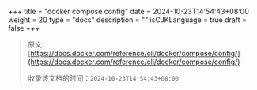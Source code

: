 +++
title = "docker compose config"
date = 2024-10-23T14:54:43+08:00
weight = 20
type = "docs"
description = ""
isCJKLanguage = true
draft = false
+++

> 原文: [https://docs.docker.com/reference/cli/docker/compose/config/](https://docs.docker.com/reference/cli/docker/compose/config/)
>
> 收录该文档的时间：`2024-10-23T14:54:43+08:00`
